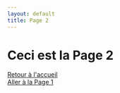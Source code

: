 ```yaml
---
layout: default
title: Page 2
---
```


# Ceci est la Page 2

[Retour à l'accueil](index.md)  
[Aller à la Page 1](page1.md)
